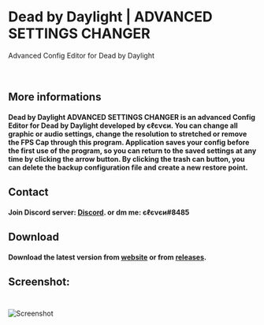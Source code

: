 # Dead by Daylight | ADVANCED SETTINGS CHANGER
Advanced Config Editor for Dead by Daylight
<br /><br /><br />
## More informations
#### Dead by Daylight ADVANCED SETTINGS CHANGER is an advanced Config Editor for Dead by Daylight developed by єℓєνєи. You can change all graphic or audio settings, change the resolution to stretched or remove the FPS Cap through this program. Application saves your config before the first use of the program, so you can return to the saved settings at any time by clicking the arrow button. By clicking the trash can button, you can delete the backup configuration file and create a new restore point.
## Contact 
#### Join Discord server: [Discord](https://discord.com/invite/EY9uaqTS7Z). or dm me: єℓєνєи#8485
## Download
#### Download the latest version from [website](http://dbdconfigeditor.epizy.com/) or from [releases](https://github.com/elefelen/dead-by-daylight-advanced-settings-changer/releases).<br />
## Screenshot:<br /><br />
![Screenshot](https://github.com/elefelen/dead-by-daylight-advanced-settings-changer/blob/main/image2.PNG)
